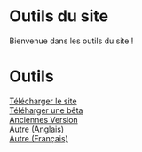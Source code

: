 # Outils du site
Bienvenue dans les outils du site !
# Outils
[Télécharger le site](https://pipelines.actions.githubusercontent.com/serviceHosts/eadd73ec-d0e5-4379-956e-b6176362c4e1/_apis/pipelines/1/runs/28/signedartifactscontent?artifactName=github-pages&urlExpires=2022-05-18T12%3A26%3A51.9350084Z&urlSigningMethod=HMACV2&urlSignature=LCqv%2FbPXyADZgbC2l7Vw%2FkjKSGyLQm3JSDfCLkSnZ%2FQ%3D)<br>
[Téléharger une bêta](Beta/)<br>
[Anciennes Version](Older/)<br>
[Autre (Anglais)](https://github.com/EcologicCode/EcologicCode.github.io/commits/main)<br>
[Autre (Français)](https://github-com.translate.goog/EcologicCode/EcologicCode.github.io/commits/main?_x_tr_sl=auto&_x_tr_tl=fr&_x_tr_hl=fr&_x_tr_pto=wapp)

